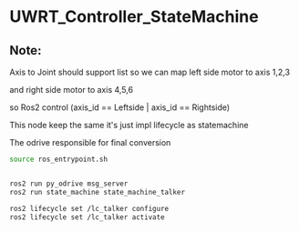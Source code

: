 # UWRT_Controller_StateMachine

## Note:

Axis to Joint should support list so we can map left side motor to axis 1,2,3

and right side motor to axis 4,5,6

so Ros2 control (axis_id == Leftside | axis_id == Rightside)

This node keep the same it's just impl lifecycle as statemachine

The odrive responsible for final conversion


```bash
source ros_entrypoint.sh


ros2 run py_odrive msg_server
ros2 run state_machine state_machine_talker

ros2 lifecycle set /lc_talker configure
ros2 lifecycle set /lc_talker activate
```
